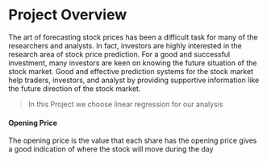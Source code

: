 # Project Overview
The art of forecasting stock prices has been a difficult task for many of the researchers and analysts. In fact, investors are highly interested in the research area of stock price prediction. For a good and successful investment, many investors are keen on knowing the future situation of the stock market. Good and effective prediction systems for the stock market help traders, investors, and analyst by providing supportive information like the future direction of the stock market.
> In this Project we choose linear regression for our analysis
#### Opening Price
The opening price is the value that each share has the opening price gives a good indication of where the stock will move during the day
